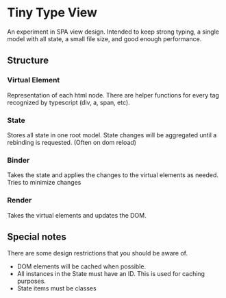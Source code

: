 # Tiny Type View

An experiment in SPA view design. Intended to keep strong typing, a single model with all state, a small file size, and good enough performance.

## Structure

### Virtual Element

Representation of each html node. There are helper functions for every tag recognized by typescript (div, a, span, etc).

### State
Stores all state in one root model. State changes will be aggregated until a rebinding is requested. (Often on dom reload)

### Binder
Takes the state and applies the changes to the virtual elements as needed. Tries to minimize changes

### Render
Takes the virtual elements and updates the DOM.

## Special notes
There are some design restrictions that you should be aware of.  

* DOM elements will be cached when possible. 
* All instances in the State must have an ID. This is used for caching purposes.
* State items must be classes 
